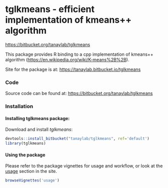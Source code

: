 
tglkmeans - efficient implementation of kmeans++ algorithm
==========================================================

<https://bitbucket.org/tanaylab/tglkmeans>

This package provides R binding to a cpp implementation of kmeans++ algorithm (<https://en.wikipedia.org/wiki/K-means%2B%2B>).

Site for the package is at: <https://tanaylab.bitbucket.io/tglkmeans>

### Code

Source code can be found at: <https://bitbucket.org/tanaylab/tglkmeans>

### Installation

#### Installing tglkmeans package:

Download and install *tglkmeans*:

``` r
devtools::install_bitbucket("tanaylab/tglkmeans", ref='default')
library(tglkmeans)
```

#### Using the package

Please refer to the package vignettes for usage and workflow, or look at the [usage](https://tanaylab.bitbucket.io/tglkmeans/articles/usage.html) section in the site.

``` r
browseVignettes('usage') 
```
